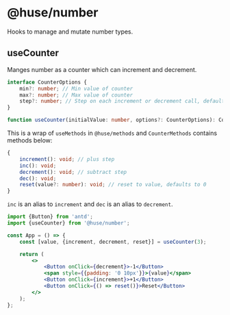 # @huse/number

Hooks to manage and mutate number types.

## useCounter

Manges number as a counter which can increment and decrement.

```typescript
interface CounterOptions {
    min?: number; // Min value of counter
    max?: number; // Max value of counter
    step?: number; // Step on each increment or decrement call, default to 1
}

function useCounter(initialValue: number, options?: CounterOptions): CounterMethods;
```

This is a wrap of `useMethods` in `@huse/methods` and `CounterMethods` contains methods below:

```typescript
{
    increment(): void; // plus step
    inc(): void;
    decrement(): void; // subtract step
    dec(): void;
    reset(value?: number): void; // reset to value, defaults to 0
}
```

`inc` is an alias to `increment` and `dec` is an alias to `decrement`.

```jsx
import {Button} from 'antd';
import {useCounter} from '@huse/number';

const App = () => {
    const [value, {increment, decrement, reset}] = useCounter(3);

    return (
        <>
            <Button onClick={decrement}>-1</Button>
            <span style={{padding: '0 10px'}}>{value}</span>
            <Button onClick={increment}>+1</Button>
            <Button onClick={() => reset()}>Reset</Button>
        </>
    );
};
```
